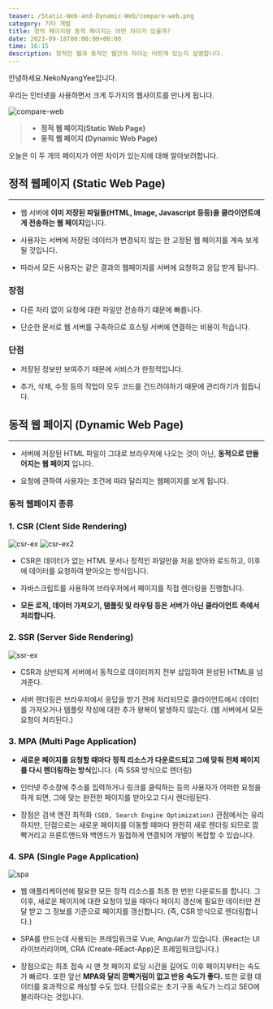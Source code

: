 ```yaml
---
teaser: /Static-Web-and-Dynamic-Web/compare-web.png
category: 기타 개발
title: 정적 페이지랑 동적 페이지는 어떤 차이가 있을까?
date: 2023-09-18T00:00:00+00:00
time: 16:15
description: 정적인 웹과 동적인 웹간의 차이는 어떤게 있는지 설명합니다.
---
```


안녕하세요.NekoNyangYee입니다.

우리는 인터넷을 사용하면서 크게 두가지의 웹사이트를 만나게 됩니다.

![compare-web](/Static-Web-and-Dynamic-Web/compare-web.png)

> - **정적 웹 페이지(Static Web Page)** <br />
> - **동적 웹 페이지 (Dynamic Web Page)**

오늘은 이 두 개의 페이지가 어떤 차이가 있는지에 대해 알아보려합니다.

## 정적 웹페이지 (Static Web Page)

---

- 웹 서버에 **이미 저장된 파일들(HTML, Image, Javascript 등등)을 클라이언트에게 전송하는 웹 페이지**입니다.

- 사용자는 서버에 저장된 데이터가 변경되지 않는 한 고정된 웹 페이지를 계속 보게 될 것입니다.

- 따라서 모든 사용자는 같은 결과의 웹페이지를 서버에 요청하고 응답 받게 됩니다.

### 장점

- 다른 처리 없이 요청에 대한 파일만 전송하기 떄문에 빠릅니다.

- 단순한 문서로 웹 서버를 구축하므로 호스팅 서버에 연결하는 비용이 적습니다.

### 단점

- 저장된 정보만 보여주기 때문에 서비스가 한정적입니다.

- 추가, 삭제, 수정 등의 작업이 모두 코드를 건드려야하기 때문에 관리하기가 힘듭니다.

## 동적 웹 페이지 (Dynamic Web Page)

---

- 서버에 저장된 HTML 파일이 그대로 브라우저에 나오는 것이 아닌, **동적으로 만들어지는 웹 페이지** 입니다.

- 요청에 관하여 사용자는 조건에 따라 달라지는 웹페이지를 보게 됩니다.

### 동적 웹페이지 종류

### 1. CSR (Clent Side Rendering)

![csr-ex](/Static-Web-and-Dynamic-Web/csr-ex.png)
![csr-ex2](/Static-Web-and-Dynamic-Web/csr-ex2.png)

- CSR은 데이터가 없는 HTML 문서나 정적인 파일만을 처음 받아와 로드하고, 이후에 데이터를 요청하여 받아오는 방식입니다.

- 자바스크립트를 사용하여 브라우저에서 페이지를 직접 렌더링을 진행합니다.

- **모든 로직, 데이터 가져오기, 탬플릿 및 라우팅 등은 서버가 아닌 클라이언트 측에서 처리합니다.**

### 2. SSR (Server Side Rendering)

![ssr-ex](/Static-Web-and-Dynamic-Web/ssr-ex.png)

- CSR과 상반되게 서버에서 동적으로 데이터까지 전부 삽입하여 완성된 HTML을 넘겨준다.

- 서버 렌더링은 브라우저에서 응답을 받기 전에 처리되므로 클라이언트에서 데이터를 가져오거나 템플릿 작성에 대한 추가 왕복이 발생하지 않는다. (웹 서버에서 모든 요청이 처리된다.)

### 3. MPA (Multi Page Application)

- **새로운 페이지를 요청할 때마다 정적 리소스가 다운로드되고 그에 맞춰 전체 페이지를 다시 렌더링하는 방식**입니다. (즉 SSR 방식으로 렌더링)

- 인터넷 주소창에 주소를 입력하거나 링크를 클릭하는 등의 사용자가 어떠한 요청을 하게 되면, 그에 맞는 완전한 페이지를 받아오고 다시 렌더링된다.

- 장점은 검색 엔진 최적화 `(SEO, Search Engine Optimization)` 관점에서는 유리하지만, 단점으로는 새로운 페이지를 이동할 때마다 완전히 새로 렌더링 되므로 깜빡거리고 프론트엔드와 백엔드가 밀접하게 연결되어 개발이 복잡할 수 있습니다.

### 4. SPA (Single Page Application)

![spa](/Static-Web-and-Dynamic-Web/spa.png)

- 웹 애플리케이션에 필요한 모든 정적 리소스를 최초 한 번만 다운로드를 합니다.
  그 이후, 새로운 페이지에 대한 요청이 있을 때마다 페이지 갱신에 필요한 데이터만 전달 받고 그 정보를 기준으로 페이지를 갱신합니다. (즉, CSR 방식으로 렌더링합니다.)

- SPA를 만드는데 사용되는 프레임워크로 Vue, Angular가 있습니다. (React는 UI 라이브러리이며, CRA (Create-REact-App)은 프레임워크입니다.)

- 장점으로는 최초 접속 시 맨 첫 페이지 로딩 시간을 길어도 이후 페이지부터는 속도가 빠르다. 또한 앞선 **MPA와 달리 깜빡거림이 없고 반응 속도가 좋다.** 또한 로컬 데이터를 효과적으로 캐싱할 수도 있다. 단점으로는 초기 구동 속도가 느리고 SEO에 불리하다는 것입니다.

